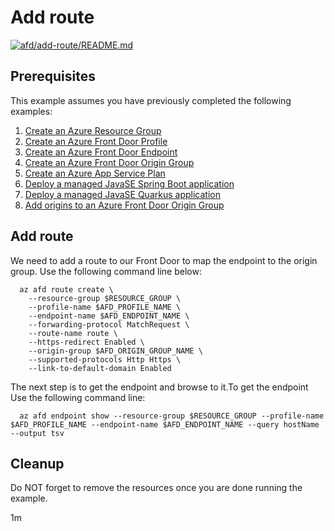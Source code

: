 
# Add route

[![afd/add-route/README.md](https://github.com/Azure-Samples/java-on-azure-examples/actions/workflows/afd_add-route_README_md.yml/badge.svg)](https://github.com/Azure-Samples/java-on-azure-examples/actions/workflows/afd_add-route_README_md.yml)

## Prerequisites

<!-- workflow.run()

  if [[ -z $REGION ]]; then
    export REGION=westus
  fi

  -->
<!-- workflow.cron(0 2 * * 5) -->
<!-- workflow.include(../add-origins-to-origin-group/README.md) -->

This example assumes you have previously completed the following examples:

1. [Create an Azure Resource Group](../../group/create/README.md)
1. [Create an Azure Front Door Profile](../create-profile/README.md)
1. [Create an Azure Front Door Endpoint](../create-endpoint/README.md)
1. [Create an Azure Front Door Origin Group](../create-origin-group/README.md)
1. [Create an Azure App Service Plan](../../appservice/create-plan/README.md)
1. [Deploy a managed JavaSE Spring Boot application](../../appservice/javase-springboot/README.md)
1. [Deploy a managed JavaSE Quarkus application](../../appservice/javase-quarkus/README.md)
1. [Add origins to an Azure Front Door Origin Group](../add-origins-to-origin-group/README.md)

## Add route

We need to add a route to our Front Door to map the endpoint to the origin group. Use the following command line below:


```shell
  az afd route create \
    --resource-group $RESOURCE_GROUP \
    --profile-name $AFD_PROFILE_NAME \
    --endpoint-name $AFD_ENDPOINT_NAME \
    --forwarding-protocol MatchRequest \
    --route-name route \
    --https-redirect Enabled \
    --origin-group $AFD_ORIGIN_GROUP_NAME \
    --supported-protocols Http Https \
    --link-to-default-domain Enabled 
```

The next step is to get the endpoint and browse to it.To get the endpoint Use the following command line:

<!-- workflow.skip() -->
```shell
  az afd endpoint show --resource-group $RESOURCE_GROUP --profile-name $AFD_PROFILE_NAME --endpoint-name $AFD_ENDPOINT_NAME --query hostName --output tsv
```

<!-- workflow.directOnly()

  sleep 300
  export URL=https://$(az afd endpoint show --resource-group $RESOURCE_GROUP --profile-name $AFD_PROFILE_NAME --endpoint-name $AFD_ENDPOINT_NAME --query hostName --output tsv)
  export RESULT=$(curl $URL)
  az group delete --name $RESOURCE_GROUP --yes || true
  if [[ "$RESULT" != *"Hello"* ]]; then
      echo "Response did not contain 'Hello'"
      exit 1
  fi

  -->

## Cleanup

Do NOT forget to remove the resources once you are done running the example.

1m
